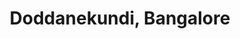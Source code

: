 ---
title: Doddanekundi, Bangalore
url: /doddanekundi-bangalore/
latitude: 12.966
longitude: 77.702
---